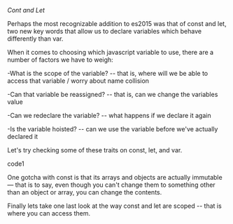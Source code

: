 *Cont and Let*

Perhaps the most recognizable addition to es2015 was that of const and let, two new key words that allow us to declare variables which behave differently than var.

When it comes to choosing which javascript variable to use, there are a number of factors we have to weigh:

-What is the scope of the variable? -- that is, where will we be able to access that variable / worry about name collision

-Can that variable be reassigned? -- that is, can we change the variables value

-Can we redeclare the variable? -- what happens if we declare it again

-Is the variable hoisted? -- can we use the variable before we've actually declared it

Let's try checking some of these traits on const, let, and var.

 code1

One gotcha with const is that its arrays and objects are actually immutable –– that is to say, even though you can't change them to something other than an object or array, you can change the contents.


Finally lets take one last look at the way const and let are scoped -- that is where you can access them.
